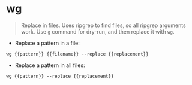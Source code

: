 # wg

> Replace in files. Uses ripgrep to find files, so all ripgrep arguments work. Use `g` command for dry-run, and then replace it with `wg`.

- Replace a pattern in a file:

`wg {{pattern}} {{filename}} --replace {{replacement}}`

- Replace a pattern in all files:

`wg {{pattern}} --replace {{replacement}}`
